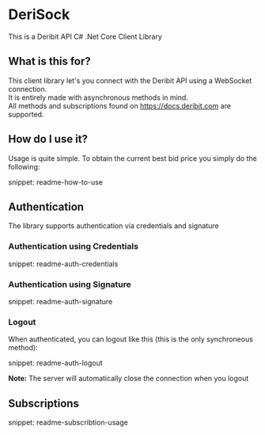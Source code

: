 # DeriSock

This is a Deribit API C# .Net Core Client Library

## What is this for?

This client library let's you connect with the Deribit API using a WebSocket connection.  
It is entirely made with asynchronous methods in mind.  
All methods and subscriptions found on https://docs.deribit.com are supported.

## How do I use it?

Usage is quite simple. To obtain the current best bid price you simply do the following:

snippet: readme-how-to-use

## Authentication

The library supports authentication via credentials and signature

### Authentication using Credentials

snippet: readme-auth-credentials

### Authentication using Signature

snippet: readme-auth-signature

### Logout

When authenticated, you can logout like this (this is the only synchroneous method):

snippet: readme-auth-logout

**Note:** The server will automatically close the connection when you logout

## Subscriptions

snippet: readme-subscribtion-usage
